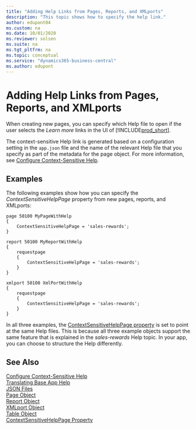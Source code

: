 ```yaml
---
title: "Adding Help Links from Pages, Reports, and XMLports"
description: "This topic shows how to specify the help link."
author: edupont04
ms.custom: na
ms.date: 10/01/2020
ms.reviewer: solsen
ms.suite: na
ms.tgt_pltfrm: na
ms.topic: conceptual
ms.service: "dynamics365-business-central"
ms.author: edupont
---
```


# Adding Help Links from Pages, Reports, and XMLports

When creating new pages, you can specify which Help file to open if the user selects the *Learn more* links in the UI of [!INCLUDE[prod_short](includes/prod_short.md)].  

The context-sensitive Help link is generated based on a configuration setting in the `app.json` file and the name of the relevant Help file that you specify as part of the metadata for the page object. For more information, see [Configure Context-Sensitive Help](../help/context-sensitive-help.md).  

## Examples

The following examples show how you can specify the *ContextSensitiveHelpPage* property from new pages, reports, and XMLports:

```AL
page 50100 MyPageWithHelp
{
    ContextSensitiveHelpPage = 'sales-rewards';
}
```

```AL
report 50100 MyReportWithHelp
{
    requestpage
    {
        ContextSensitiveHelpPage = 'sales-rewards';
    }
}
```

```AL
xmlport 50100 XmlPortWithHelp
{
    requestpage
    {
        ContextSensitiveHelpPage = 'sales-rewards';
    }
}
```

In all three examples, the [ContextSensitiveHelpPage property](properties/devenv-contextsensitivehelppage-property.md) is set to point at the same Help files. This is because all three example objects support the same feature that is explained in the *sales-rewards* Help topic. In your app, you can choose to structure the Help differently.  

## See Also

[Configure Context-Sensitive Help](../help/context-sensitive-help.md)  
[Translating Base App Help](devenv-translate-base-app-help.md)  
[JSON Files](devenv-json-files.md#Appjson)  
[Page Object](devenv-page-object.md)  
[Report Object](devenv-report-object.md)  
[XMLport Object](devenv-xmlport-object.md)  
[Table Object](devenv-table-object.md)  
[ContextSensitiveHelpPage Property](properties/devenv-contextsensitivehelppage-property.md)  
